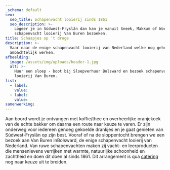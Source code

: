 ```yaml
---
_schema: default
seo:
  seo_title: Schapenvacht looierij sinds 1861
  seo_description: >-
    Logeer je in Súdwest-Fryslân dan kan je vanuit Sneek, Makkum of Workum ook
    schapenvacht looierij Van Buren bezoeken.
title: Schaapjes op 't droge
description: >-
  Vaar naar de enige schapenvacht looierij van Nederland welke nog geheel
  ambachtelijk werken.
afbeelding:
  image: /assets/img/uploads/header-1.jpg
  alt: >-
    Huur een sloep - boot bij Sloepverhuur Bolsward en bezoek schapenvacht
    looierij Van Buren.
list:
  - label:
    value:
  - label:
    value:
samenwerking:
---
```


Aan boord wordt je ontvangen met koffie/thee en overheerlijke oranjekoek van de echte bakker om daarna een route naar keuze te varen. Er zijn onderweg voor iedereen genoeg gekoelde drankjes en je gaat genieten van S&uacute;dwest-Frysl&acirc;n op zijn best. Vooraf of na de sloppentocht brengen we een bezoek aan Van Buren inBolsward, de enige schapenvacht looierij van Nederland. Van ruwe schapenvachten maken zij vacht- en leerproducten die mensenlevens verrijken met warmte, natuurlijke schoonheid en zachtheid en doen dit doen al sinds 1861. Dit arrangement is qua [c](__notset__)[atering](https://sloepverhuurbolsward.nl/aanbod/catering) nog naar keuze uit te breiden.
